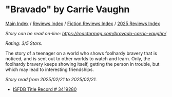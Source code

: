 # "Bravado" by Carrie Vaughn

[Main Index](../../../README.md) / [Reviews Index](../../README.md) / [Fiction Reviews Index](../README.md) / [2025 Reviews Index](README.md)

*Story can be read on-line: <https://reactormag.com/bravado-carrie-vaughn/>*

*Rating: 3/5 Stars.*

The story of a teenager on a world who shows foolhardy bravery that is noticed, and is sent out to other worlds to watch and learn. Only, the foolhardy bravery keeps showing itself, getting the person in trouble, but which may lead to interesting friendships.

*Story read from 2025/02/21 to 2025/02/21.*

- [ISFDB Title Record # 3419280](https://www.isfdb.org/cgi-bin/title.cgi?3419280)
